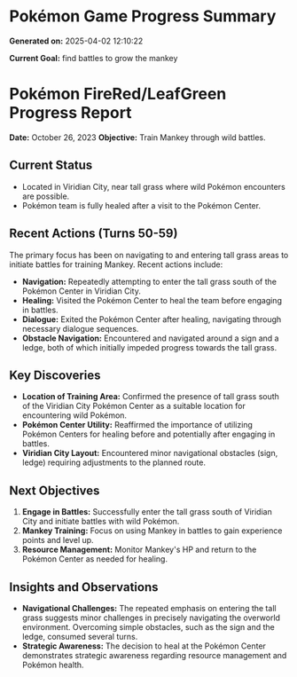 # Pokémon Game Progress Summary

**Generated on:** 2025-04-02 12:10:22

**Current Goal:** find battles to grow the mankey

# Pokémon FireRed/LeafGreen Progress Report

**Date:** October 26, 2023
**Objective:** Train Mankey through wild battles.

## Current Status

*   Located in Viridian City, near tall grass where wild Pokémon encounters are possible.
*   Pokémon team is fully healed after a visit to the Pokémon Center.

## Recent Actions (Turns 50-59)

The primary focus has been on navigating to and entering tall grass areas to initiate battles for training Mankey. Recent actions include:

*   **Navigation:** Repeatedly attempting to enter the tall grass south of the Pokémon Center in Viridian City.
*   **Healing:** Visited the Pokémon Center to heal the team before engaging in battles.
*   **Dialogue:** Exited the Pokémon Center after healing, navigating through necessary dialogue sequences.
*   **Obstacle Navigation:** Encountered and navigated around a sign and a ledge, both of which initially impeded progress towards the tall grass.

## Key Discoveries

*   **Location of Training Area:** Confirmed the presence of tall grass south of the Viridian City Pokémon Center as a suitable location for encountering wild Pokémon.
*   **Pokémon Center Utility:** Reaffirmed the importance of utilizing Pokémon Centers for healing before and potentially after engaging in battles.
*   **Viridian City Layout:** Encountered minor navigational obstacles (sign, ledge) requiring adjustments to the planned route.

## Next Objectives

1.  **Engage in Battles:** Successfully enter the tall grass south of Viridian City and initiate battles with wild Pokémon.
2.  **Mankey Training:** Focus on using Mankey in battles to gain experience points and level up.
3.  **Resource Management:** Monitor Mankey's HP and return to the Pokémon Center as needed for healing.

## Insights and Observations

*   **Navigational Challenges:** The repeated emphasis on entering the tall grass suggests minor challenges in precisely navigating the overworld environment. Overcoming simple obstacles, such as the sign and the ledge, consumed several turns.
*   **Strategic Awareness:** The decision to heal at the Pokémon Center demonstrates strategic awareness regarding resource management and Pokémon health.
